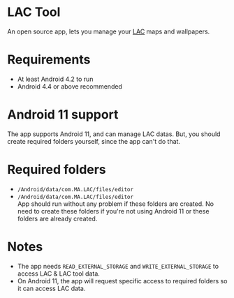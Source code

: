 # LAC Tool
An open source app, lets you manage your <a href="https://play.google.com/store/apps/details?id=com.MA.LAC">LAC</a> maps and wallpapers.

# Requirements
- At least Android 4.2 to run
- Android 4.4 or above recommended

# Android 11 support
The app supports Android 11, and can manage LAC datas. But, you should create required folders yourself, since the app can't do that.

# Required folders
- `/Android/data/com.MA.LAC/files/editor`
- `/Android/data/com.MA.LAC/files/editor`<br />
App should run without any problem if these folders are created.
No need to create these folders if you're not using Android 11 or these folders are already created.

# Notes
- The app needs `READ_EXTERNAL_STORAGE` and `WRITE_EXTERNAL_STORAGE` to access LAC & LAC tool data.
- On Android 11, the app will request specific access to required folders so it can access LAC data.
